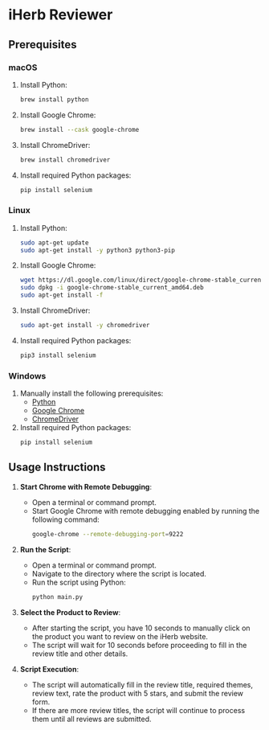 # iHerb Reviewer

## Prerequisites

### macOS
1. Install Python:
    ```sh
    brew install python
    ```
2. Install Google Chrome:
    ```sh
    brew install --cask google-chrome
    ```
3. Install ChromeDriver:
    ```sh
    brew install chromedriver
    ```
4. Install required Python packages:
    ```sh
    pip install selenium
    ```

### Linux
1. Install Python:
    ```sh
    sudo apt-get update
    sudo apt-get install -y python3 python3-pip
    ```
2. Install Google Chrome:
    ```sh
    wget https://dl.google.com/linux/direct/google-chrome-stable_current_amd64.deb
    sudo dpkg -i google-chrome-stable_current_amd64.deb
    sudo apt-get install -f
    ```
3. Install ChromeDriver:
    ```sh
    sudo apt-get install -y chromedriver
    ```
4. Install required Python packages:
    ```sh
    pip3 install selenium
    ```

### Windows
1. Manually install the following prerequisites:
    - [Python](https://www.python.org/downloads/)
    - [Google Chrome](https://www.google.com/chrome/)
    - [ChromeDriver](https://sites.google.com/a/chromium.org/chromedriver/downloads)
2. Install required Python packages:
    ```sh
    pip install selenium
    ```

## Usage Instructions

1. **Start Chrome with Remote Debugging**:
    - Open a terminal or command prompt.
    - Start Google Chrome with remote debugging enabled by running the following command:
      ```sh
      google-chrome --remote-debugging-port=9222
      ```

2. **Run the Script**:
    - Open a terminal or command prompt.
    - Navigate to the directory where the script is located.
    - Run the script using Python:
      ```sh
      python main.py
      ```

3. **Select the Product to Review**:
    - After starting the script, you have 10 seconds to manually click on the product you want to review on the iHerb website.
    - The script will wait for 10 seconds before proceeding to fill in the review title and other details.

4. **Script Execution**:
    - The script will automatically fill in the review title, required themes, review text, rate the product with 5 stars, and submit the review form.
    - If there are more review titles, the script will continue to process them until all reviews are submitted.
